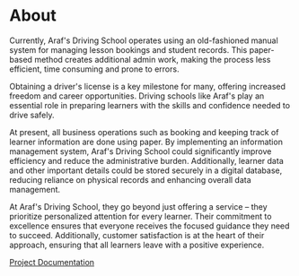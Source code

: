 <H1>About</H1>
Currently, Araf's Driving School operates using an old-fashioned manual system for managing lesson bookings and student records. This paper-based method creates additional admin work, making the process less efficient, time consuming and prone to errors.

Obtaining a driver's license is a key milestone for many, offering increased freedom and career opportunities. Driving schools like Araf's play an essential role in preparing learners with the skills and confidence needed to drive safely.

At present, all business operations such as booking and keeping track of learner information are done using paper. By implementing an information management system, Araf's Driving School could significantly improve efficiency and reduce the administrative burden. Additionally, learner data and other important details could be stored securely in a digital database, reducing reliance on physical records and enhancing overall data management.

At Araf's Driving School, they go beyond just offering a service – they prioritize personalized attention for every learner. Their commitment to excellence ensures that everyone receives the focused guidance they need to succeed. Additionally, customer satisfaction is at the heart of their approach, ensuring that all learners leave with a positive experience.

[Project Documentation](https://github.com/user-attachments/files/21842115/ISTN3AS.M1.DOCUMENT.1.pdf)
